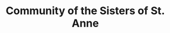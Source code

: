 ---
layout: repo
title: "Community of the Sisters of St. Anne"
id: 17958
permalink: repos/17958/
---